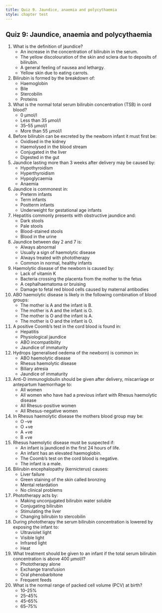 ```yaml
---
title: Quiz 9. Jaundice, anaemia and polycythaemia
style: chapter test
---
```


## Quiz 9: Jaundice, anaemia and polycythaemia

1.	What is the definition of jaundice?
	-	An increase in the concentration of bilirubin in the serum.
	+	The yellow discolouration of the skin and sclera due to deposits of bilirubin.
	-	A general feeling of nausea and lethargy.
	-	Yellow skin due to eating carrots.
2.	Bilirubin is formed by the breakdown of:
	+	Haemoglobin
	-	Bile
	-	Stercobilin
	-	Proteins
3.	What is the normal total serum bilirubin concentration (TSB) in cord blood?
	-	0 µmol/l
	+	Less than 35 µmol/l
	-	35–55 µmol/l
	-	More than 55 µmol/l
4.	Before bilirubin can be excreted by the newborn infant it must first be: 
	-	Oxidised in the kidney
	-	Haemolysed in the blood stream
	+	Conjugated in the liver
	-	Digested in the gut
5.	Jaundice lasting more than 3 weeks after delivery may be caused by:
	+	Hypothyroidism
	-	Hyperthyroidism
	-	Hypoglycaemia
	-	Anaemia
6.	Jaundice is commonest in:
	+	Preterm infants
	-	Term infants
	-	Postterm infants
	-	Underweight for gestational age infants
7.	Hepatitis commonly presents with obstructive jaundice and:
	-	Dark stools
	+	Pale stools
	-	Blood-stained stools
	-	Blood in the urine
8.	Jaundice between day 2 and 7 is:
	-	Always abnormal
	-	Usually a sign of haemolytic disease
	-	Always treated with phototherapy
	+	Common in normal, healthy infants
9.	Haemolytic disease of the newborn is caused by:
	-	Lack of vitamin K
	-	Bacteria crossing the placenta from the mother to the fetus
	-	A cephalhaematoma or bruising
	+	Damage to fetal red blood cells caused by maternal antibodies
10.	ABO haemolytic disease is likely in the following combination of blood groups:
	-	The mother is A and the infant is B.
	-	The mother is A and the infant is O.
	+	The mother is O and the infant is A.
	-	The mother is O and the infant is O.
11.	A positive Coomb’s test in the cord blood is found in:
	-	Hepatitis
	-	Physiological jaundice
	+	ABO incompatibility
	-	Jaundice of immaturity
12.	Hydrops (generalised oedema of the newborn) is common in:
	-	ABO haemolytic disease
	+	Rhesus haemolytic disease
	-	Biliary atresia
	-	Jaundice of immaturity
13.	Anti-D immunoglobulin should be given after delivery, miscarriage or antepartum haemorrhage to:
	-	All women
	-	All women who have had a previous infant with Rhesus haemolytic disease
	-	All Rhesus-positive women
	+	All Rhesus-negative women
14.	In Rhesus haemolytic disease the mothers blood group may be:
	+	O –ve
	-	O +ve
	-	A +ve
	-	B +ve
15.	Rhesus haemolytic disease must be suspected if:
	+	An infant is jaundiced in the first 24 hours of life.
	-	An infant has an elevated haemoglobin.
	-	The Coomb’s test on the cord blood is negative.
	-	The infant is a male.
16.	Bilirubin encephalopathy (kernicterus) causes:
	-	Liver failure
	-	Green staining of the skin called bronzing
	+	Mental retardation
	-	No clinical problems
17.	Phototherapy acts by:
	+	Making unconjugated bilirubin water soluble
	-	Conjugating bilirubin
	-	Stimulating the liver
	-	Changing bilirubin to stercobilin
18.	During phototherapy the serum bilirubin concentration is lowered by exposing the infant to:
	-	Ultraviolet light
	+	Visible light
	-	Infrared light
	-	Heat
19.	What treatment should be given to an infant if the total serum bilirubin concentration is above 400 µmol/l?
	-	Phototherapy alone
	+	Exchange transfusion
	-	Oral phenobarbitone
	-	Frequent feeds
20.	What is the normal range of packed cell volume (PCV) at birth?
	-	10–25%
	-	25–45%
	+	45–65%
	-	65–75%
